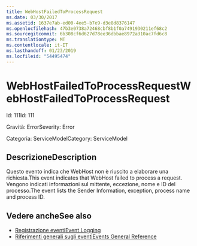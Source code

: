 ```yaml
---
title: WebHostFailedToProcessRequest
ms.date: 03/30/2017
ms.assetid: 1637e7ab-ed00-4ee5-b7e9-d3e8d8376147
ms.openlocfilehash: 47b3e0738a72468cbf8b1f0a7491930211ef68c2
ms.sourcegitcommit: 6b308cf6d627d78ee36dbbae8972a310ac7fd6c8
ms.translationtype: MT
ms.contentlocale: it-IT
ms.lasthandoff: 01/23/2019
ms.locfileid: "54495474"
---
```

# <a name="webhostfailedtoprocessrequest"></a><span data-ttu-id="10f7a-102">WebHostFailedToProcessRequest</span><span class="sxs-lookup"><span data-stu-id="10f7a-102">WebHostFailedToProcessRequest</span></span>
<span data-ttu-id="10f7a-103">Id: 111</span><span class="sxs-lookup"><span data-stu-id="10f7a-103">Id: 111</span></span>  
  
 <span data-ttu-id="10f7a-104">Gravità: Error</span><span class="sxs-lookup"><span data-stu-id="10f7a-104">Severity: Error</span></span>  
  
 <span data-ttu-id="10f7a-105">Categoria: ServiceModel</span><span class="sxs-lookup"><span data-stu-id="10f7a-105">Category: ServiceModel</span></span>  
  
## <a name="description"></a><span data-ttu-id="10f7a-106">Descrizione</span><span class="sxs-lookup"><span data-stu-id="10f7a-106">Description</span></span>  
 <span data-ttu-id="10f7a-107">Questo evento indica che WebHost non è riuscito a elaborare una richiesta.</span><span class="sxs-lookup"><span data-stu-id="10f7a-107">This event indicates that WebHost failed to process a request.</span></span> <span data-ttu-id="10f7a-108">Vengono indicati informazioni sul mittente, eccezione, nome e ID del processo.</span><span class="sxs-lookup"><span data-stu-id="10f7a-108">The event lists the Sender Information, exception, process name and process ID.</span></span>  
  
## <a name="see-also"></a><span data-ttu-id="10f7a-109">Vedere anche</span><span class="sxs-lookup"><span data-stu-id="10f7a-109">See also</span></span>
- [<span data-ttu-id="10f7a-110">Registrazione eventi</span><span class="sxs-lookup"><span data-stu-id="10f7a-110">Event Logging</span></span>](../../../../../docs/framework/wcf/diagnostics/event-logging/index.md)
- [<span data-ttu-id="10f7a-111">Riferimenti generali sugli eventi</span><span class="sxs-lookup"><span data-stu-id="10f7a-111">Events General Reference</span></span>](../../../../../docs/framework/wcf/diagnostics/event-logging/events-general-reference.md)
